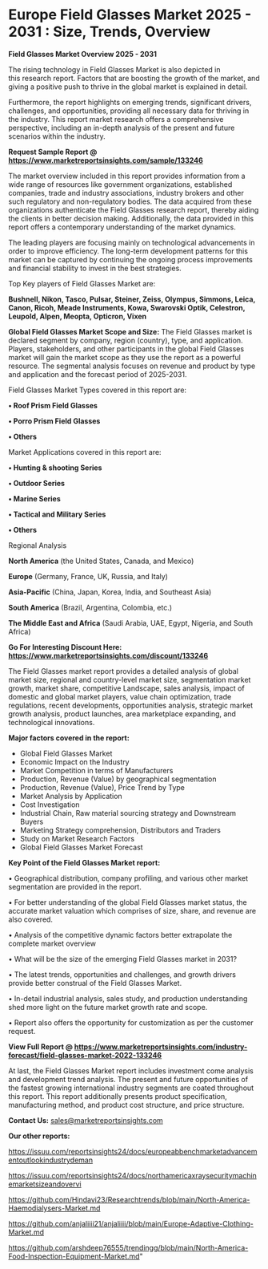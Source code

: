  # Europe Field Glasses Market 2025 - 2031 : Size, Trends, Overview

<Strong> Field Glasses Market Overview 2025 - 2031</strong>

The rising technology in Field Glasses Market is also depicted in this research report. Factors that are boosting the growth of the market, and giving a positive push to thrive in the global market is explained in detail.

Furthermore, the report highlights on emerging trends, significant drivers, challenges, and opportunities, providing all necessary data for thriving in the industry. This report market research offers a comprehensive perspective, including an in-depth analysis of the present and future scenarios within the industry.

<strong>Request Sample Report @ <a href=https://www.marketreportsinsights.com/sample/133246>https://www.marketreportsinsights.com/sample/133246</a></strong>

The market overview included in this report provides information from a wide range of resources like government organizations, established companies, trade and industry associations, industry brokers and other such regulatory and non-regulatory bodies. The data acquired from these organizations authenticate the Field Glasses research report, thereby aiding the clients in better decision making. Additionally, the data provided in this report offers a contemporary understanding of the market dynamics.

The leading players are focusing mainly on technological advancements in order to improve efficiency. The long-term development patterns for this market can be captured by continuing the ongoing process improvements and financial stability to invest in the best strategies.

Top Key players of Field Glasses Market are:

<strong>Bushnell, Nikon, Tasco, Pulsar, Steiner, Zeiss, Olympus, Simmons, Leica, Canon, Ricoh, Meade Instruments, Kowa, Swarovski Optik, Celestron, Leupold, Alpen, Meopta, Opticron, Vixen</strong>

<strong><b>Global Field Glasses Market Scope and Size:</b></strong>
The Field Glasses market is declared segment by company, region (country), type, and application. Players, stakeholders, and other participants in the global Field Glasses market will gain the market scope as they use the report as a powerful resource. The segmental analysis focuses on revenue and product by type and application and the forecast period of 2025-2031.

Field Glasses Market Types covered in this report are:

<strong>• Roof Prism Field Glasses

• Porro Prism Field Glasses

• Others</strong>

Market Applications covered in this report are:

<strong>• Hunting & shooting Series

• Outdoor Series

• Marine Series

• Tactical and Military Series

• Others</strong> 

Regional Analysis

<strong>North America</strong> (the United States, Canada, and Mexico)

<strong>Europe</strong> (Germany, France, UK, Russia, and Italy)

<strong>Asia-Pacific</strong> (China, Japan, Korea, India, and Southeast Asia)

<strong>South America</strong> (Brazil, Argentina, Colombia, etc.)

<strong>The Middle East and Africa</strong> (Saudi Arabia, UAE, Egypt, Nigeria, and South Africa)

<strong>Go For Interesting Discount Here: <a href=https://www.marketreportsinsights.com/discount/133246>https://www.marketreportsinsights.com/discount/133246</a></strong>

The Field Glasses market report provides a detailed analysis of global market size, regional and country-level market size, segmentation market growth, market share, competitive Landscape, sales analysis, impact of domestic and global market players, value chain optimization, trade regulations, recent developments, opportunities analysis, strategic market growth analysis, product launches, area marketplace expanding, and technological innovations.

<strong><b>Major factors covered in the report:</b></strong>
<ul>
  <li>Global Field Glasses Market </li>
  <li>Economic Impact on the Industry</li>
  <li>Market Competition in terms of Manufacturers</li>
  <li>Production, Revenue (Value) by geographical segmentation</li>
  <li>Production, Revenue (Value), Price Trend by Type</li>
  <li>Market Analysis by Application</li>
  <li>Cost Investigation</li>
  <li>Industrial Chain, Raw material sourcing strategy and Downstream Buyers</li>
  <li>Marketing Strategy comprehension, Distributors and Traders</li>
  <li>Study on Market Research Factors</li>
  <li>Global Field Glasses Market Forecast</li>
</ul>

<strong><b>Key Point of the Field Glasses Market report:</b></strong>

• Geographical distribution, company profiling, and various other market segmentation are provided in the report.

• For better understanding of the global Field Glasses market status, the accurate market valuation which comprises of size, share, and revenue are also covered.

• Analysis of the competitive dynamic factors better extrapolate the complete market overview

• What will be the size of the emerging Field Glasses market in 2031?

• The latest trends, opportunities and challenges, and growth drivers provide better construal of the Field Glasses Market.

• In-detail industrial analysis, sales study, and production understanding shed more light on the future market growth rate and scope.

• Report also offers the opportunity for customization as per the customer request.

<strong><b>View Full Report @ <a href=https://www.marketreportsinsights.com/industry-forecast/field-glasses-market-2022-133246>https://www.marketreportsinsights.com/industry-forecast/field-glasses-market-2022-133246</a></b></strong>


At last, the Field Glasses Market report includes investment come analysis and development trend analysis. The present and future opportunities of the fastest growing international industry segments are coated throughout this report. This report additionally presents product specification, manufacturing method, and product cost structure, and price structure.

<strong>Contact Us:</strong>
sales@marketreportsinsights.com

<strong>Our other reports:</strong>

<a href=https://issuu.com/reportsinsights24/docs/europeabbenchmarketadvancementoutlookindustrydeman>https://issuu.com/reportsinsights24/docs/europeabbenchmarketadvancementoutlookindustrydeman</a>

<a href=https://issuu.com/reportsinsights24/docs/northamericaxraysecuritymachinemarketsizeandovervi>https://issuu.com/reportsinsights24/docs/northamericaxraysecuritymachinemarketsizeandovervi</a>

<a href=https://github.com/Hindavi23/Researchtrends/blob/main/North-America-Haemodialysers-Market.md>https://github.com/Hindavi23/Researchtrends/blob/main/North-America-Haemodialysers-Market.md</a>

<a href=https://github.com/anjaliiii21/anjaliiii/blob/main/Europe-Adaptive-Clothing-Market.md>https://github.com/anjaliiii21/anjaliiii/blob/main/Europe-Adaptive-Clothing-Market.md</a>

<a href=https://github.com/arshdeep76555/trendingg/blob/main/North-America-Food-Inspection-Equipment-Market.md>https://github.com/arshdeep76555/trendingg/blob/main/North-America-Food-Inspection-Equipment-Market.md</a>"
